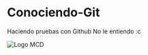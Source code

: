 # Conociendo-Git
Haciendo pruebas con Github
No le entiendo :c 

![Logo MCD](https://mcd.unison.mx/wp-content/themes/awaken/img/logo_mcd.png)

